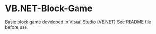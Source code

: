 # VB.NET-Block-Game
Basic block game developed in Visual Studio (VB.NET)  See README file before use.
